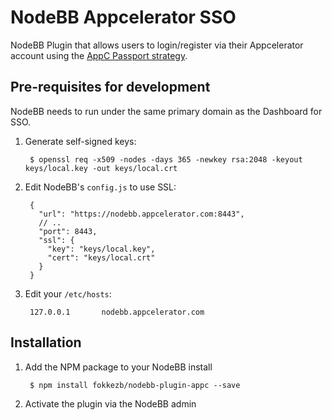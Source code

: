 # NodeBB Appcelerator SSO

NodeBB Plugin that allows users to login/register via their Appcelerator account using the [AppC Passport strategy](https://www.npmjs.com/package/passport-appc).

## Pre-requisites for development

NodeBB needs to run under the same primary domain as the Dashboard for SSO.

1. Generate self-signed keys:

        $ openssl req -x509 -nodes -days 365 -newkey rsa:2048 -keyout keys/local.key -out keys/local.crt

2. Edit NodeBB's `config.js` to use SSL:

        {
          "url": "https://nodebb.appcelerator.com:8443",
          // ..
          "port": 8443,
          "ssl": {
            "key": "keys/local.key",
            "cert": "keys/local.crt"
          }
        }

3. Edit your `/etc/hosts`:

        127.0.0.1       nodebb.appcelerator.com

## Installation

1. Add the NPM package to your NodeBB install

        $ npm install fokkezb/nodebb-plugin-appc --save

2. Activate the plugin via the NodeBB admin
